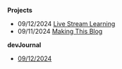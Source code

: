 
**Projects**
- 09/12/2024 [Live Stream Learning](/Projects/live-stream-learning.html)
- 09/11/2024 [Making This Blog](/Projects/making-this-blog.html)

**devJournal**
- [09/12/2024](/devJournal/9-12-2024.html) 
